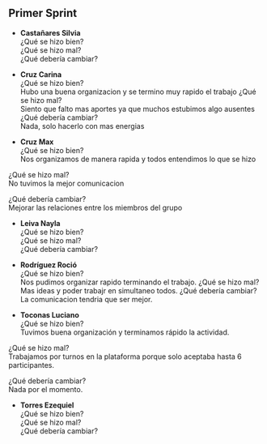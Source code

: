 ## Primer Sprint

- **Castañares Silvia**<br>
¿Qué se hizo bien?<br>
¿Qué se hizo mal?<br>
¿Qué debería cambiar?<br>

- **Cruz Carina**<br>
¿Qué se hizo bien?<br>
Hubo una buena organizacion y se termino muy rapido el trabajo
¿Qué se hizo mal?<br>
Siento que falto mas aportes ya que muchos estubimos algo ausentes
¿Qué debería cambiar?<br>
Nada, solo hacerlo con mas energias
- **Cruz Max**<br>
¿Qué se hizo bien?<br>
Nos organizamos de manera rapida y todos entendimos lo que se hizo

¿Qué se hizo mal?<br>
No tuvimos la mejor comunicacion

¿Qué debería cambiar?<br>
Mejorar las relaciones entre los miembros del grupo

- **Leiva Nayla**<br>
¿Qué se hizo bien?<br>
¿Qué se hizo mal?<br>
¿Qué debería cambiar?<br>

- **Rodríguez Roció**<br>
¿Qué se hizo bien?<br>
Nos pudimos organizar rapido terminando el trabajo.
¿Qué se hizo mal?<br>
Mas ideas y poder trabajr en simultaneo todos.
¿Qué debería cambiar?<br>
La comunicacion tendria que ser mejor.

- **Toconas Luciano**<br>
¿Qué se hizo bien?<br>
Tuvimos buena organización y terminamos rápido la actividad.

¿Qué se hizo mal?<br>
Trabajamos por turnos en la plataforma porque solo aceptaba hasta 6 participantes.

¿Qué debería cambiar?<br>
Nada por el momento.

- **Torres Ezequiel**<br>
¿Qué se hizo bien?<br>
¿Qué se hizo mal?<br>
¿Qué debería cambiar?<br>
